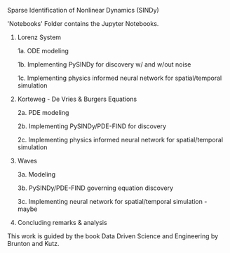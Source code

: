 Sparse Identification of Nonlinear Dynamics (SINDy)

'Notebooks' Folder contains the Jupyter Notebooks. 

1. Lorenz System

    1a. ODE modeling
  
    1b. Implementing PySINDy for discovery w/ and w/out noise
  
    1c. Implementing physics informed neural network for spatial/temporal simulation

2. Korteweg - De Vries & Burgers Equations

    2a. PDE modeling
  
    2b. Implementing PySINDy/PDE-FIND for discovery
  
    2c. Implementing physics informed neural network for spatial/temporal simulation
  
3. Waves

    3a. Modeling
  
    3b. PySINDy/PDE-FIND governing equation discovery
  
    3c. Implementing neural network for spatial/temporal simulation - maybe
  
4. Concluding remarks & analysis


This work is guided by the book Data Driven Science and Engineering by Brunton and Kutz.
